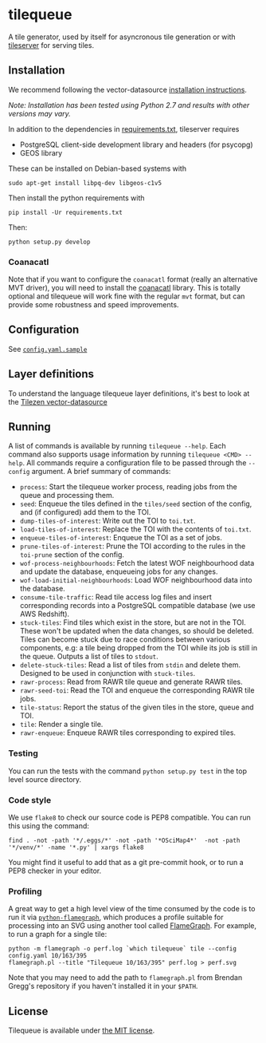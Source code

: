 # tilequeue

A tile generator, used by itself for asyncronous tile generation or with [tileserver](https://github.com/tilezen/tileserver/) for serving tiles.

## Installation

We recommend following the vector-datasource [installation instructions](https://github.com/tilezen/vector-datasource/wiki/Mapzen-Vector-Tile-Service).

_Note: Installation has been tested using Python 2.7 and results with other versions may vary._

In addition to the dependencies in [requirements.txt](requirements.txt), tileserver requires

* PostgreSQL client-side development library and headers (for psycopg)
* GEOS library

These can be installed on Debian-based systems with
```
sudo apt-get install libpq-dev libgeos-c1v5
```

Then install the python requirements with

    pip install -Ur requirements.txt

Then:

    python setup.py develop

### Coanacatl

Note that if you want to configure the `coanacatl` format (really an alternative MVT driver), you will need to install the [coanacatl](https://github.com/tilezen/coanacatl) library. This is totally optional and tilequeue will work fine with the regular `mvt` format, but can provide some robustness and speed improvements.

## Configuration

See [`config.yaml.sample`](https://github.com/tilezen/tilequeue/blob/master/config.yaml.sample)

## Layer definitions

To understand the language tilequeue layer definitions, it's best to look at the [Tilezen vector-datasource](https://github.com/tilezen/vector-datasource)

## Running

A list of commands is available by running `tilequeue --help`. Each command also supports usage information by running `tilequeue <CMD> --help`. All commands require a configuration file to be passed through the `--config` argument. A brief summary of commands:

* `process`: Start the tilequeue worker process, reading jobs from the queue and processing them.
* `seed`: Enqueue the tiles defined in the `tiles/seed` section of the config, and (if configured) add them to the TOI.
* `dump-tiles-of-interest`: Write out the TOI to `toi.txt`.
* `load-tiles-of-interest`: Replace the TOI with the contents of `toi.txt`.
* `enqueue-tiles-of-interest`: Enqueue the TOI as a set of jobs.
* `prune-tiles-of-interest`: Prune the TOI according to the rules in the `toi-prune` section of the config.
* `wof-process-neighbourhoods`: Fetch the latest WOF neighbourhood data and update the database, enqueueing jobs for any changes.
* `wof-load-initial-neighbourhoods`: Load WOF neighbourhood data into the database.
* `consume-tile-traffic`: Read tile access log files and insert corresponding records into a PostgreSQL compatible database (we use AWS Redshift).
* `stuck-tiles`: Find tiles which exist in the store, but are not in the TOI. These won't be updated when the data changes, so should be deleted. Tiles can become stuck due to race conditions between various components, e.g: a tile being dropped from the TOI while its job is still in the queue. Outputs a list of tiles to `stdout`.
* `delete-stuck-tiles`: Read a list of tiles from `stdin` and delete them. Designed to be used in conjunction with `stuck-tiles`.
* `rawr-process`: Read from RAWR tile queue and generate RAWR tiles.
* `rawr-seed-toi`: Read the TOI and enqueue the corresponding RAWR tile jobs.
* `tile-status`: Report the status of the given tiles in the store, queue and TOI.
* `tile`: Render a single tile.
* `rawr-enqueue`: Enqueue RAWR tiles corresponding to expired tiles.

### Testing

You can run the tests with the command `python setup.py test` in the top level source directory.

### Code style

We use `flake8` to check our source code is PEP8 compatible. You can run this using the command:

```
find . -not -path '*/.eggs/*' -not -path '*OSciMap4*'  -not -path '*/venv/*' -name '*.py' | xargs flake8
```

You might find it useful to add that as a git pre-commit hook, or to run a PEP8 checker in your editor.

### Profiling

A great way to get a high level view of the time consumed by the code is to run it via [`python-flamegraph`](https://github.com/evanhempel/python-flamegraph), which produces a profile suitable for processing into an SVG using another tool called [FlameGraph](http://www.brendangregg.com/flamegraphs.html). For example, to run a graph for a single tile:

```
python -m flamegraph -o perf.log `which tilequeue` tile --config config.yaml 10/163/395
flamegraph.pl --title "Tilequeue 10/163/395" perf.log > perf.svg
```

Note that you may need to add the path to `flamegraph.pl` from Brendan Gregg's repository if you haven't installed it in your `$PATH`.

## License

Tilequeue is available under [the MIT license](https://github.com/tilezen/tilequeue/blob/master/LICENSE.txt).
